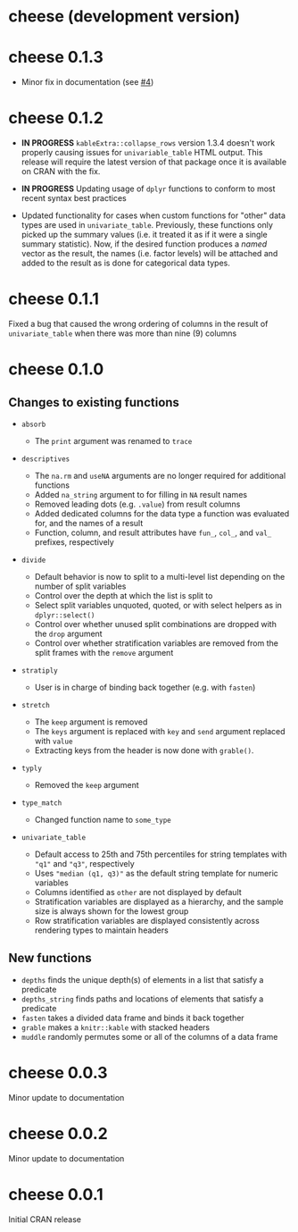 # cheese (development version)

# cheese 0.1.3

* Minor fix in documentation (see [#4](https://github.com/zajichek/cheese/issues/4))

# cheese 0.1.2

* **IN PROGRESS** `kableExtra::collapse_rows` version 1.3.4 doesn't work properly causing issues for `univariable_table` HTML output. This release will require the latest version of that package once it is available on CRAN with the fix.

* **IN PROGRESS** Updating usage of `dplyr` functions to conform to most recent syntax best practices

* Updated functionality for cases when custom functions for "other" data types are used in `univariate_table`. Previously, these functions only picked up the summary values (i.e. it treated it as if it were a single summary statistic). Now, if the desired function produces a _named_ vector as the result, the names (i.e. factor levels) will be attached and added to the result as is done for categorical data types.

# cheese 0.1.1

Fixed a bug that caused the wrong ordering of columns in the result of `univariate_table` when there was more than nine (9) columns

# cheese 0.1.0

## Changes to existing functions

* `absorb`

  - The `print` argument was renamed to `trace`

* `descriptives`

  - The `na.rm` and `useNA` arguments are no longer required for additional functions
  - Added `na_string` argument to for filling in `NA` result names
  - Removed leading dots (e.g. `.value`) from result columns
  - Added dedicated columns for the data type a function was evaluated for, and the names of a result
  - Function, column, and result attributes have `fun_`, `col_`, and `val_` prefixes, respectively

* `divide`

  - Default behavior is now to split to a multi-level list depending on the number of split variables
  - Control over the depth at which the list is split to
  - Select split variables unquoted, quoted, or with select helpers as in `dplyr::select()`
  - Control over whether unused split combinations are dropped with the `drop` argument
  - Control over whether stratification variables are removed from the split frames with the `remove` argument
  
* `stratiply`

  - User is in charge of binding back together (e.g. with `fasten`)

* `stretch`

  - The `keep` argument is removed
  - The `keys` argument is replaced with `key` and `send` argument replaced with `value`
  - Extracting keys from the header is now done with `grable()`.

* `typly`

  - Removed the `keep` argument

* `type_match`

  - Changed function name to `some_type`

* `univariate_table`

  - Default access to 25th and 75th percentiles for string templates with `"q1"` and `"q3"`, respectively
  - Uses `"median (q1, q3)"` as the default string template for numeric variables
  - Columns identified as `other` are not displayed by default
  - Stratification variables are displayed as a hierarchy, and the sample size is always shown for the lowest group
  - Row stratification variables are displayed consistently across rendering types to maintain headers

## New functions

* `depths` finds the unique depth(s) of elements in a list that satisfy a predicate
* `depths_string` finds paths and locations of elements that satisfy a predicate
* `fasten` takes a divided data frame and binds it back together
* `grable` makes a `knitr::kable` with stacked headers
* `muddle` randomly permutes some or all of the columns of a data frame

# cheese 0.0.3

Minor update to documentation

# cheese 0.0.2

Minor update to documentation

# cheese 0.0.1

Initial CRAN release
